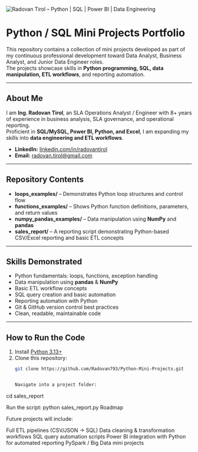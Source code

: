 ![Radovan Tirol – Python | SQL | Power BI | Data Engineering](banner.png)

# Python / SQL Mini Projects Portfolio

This repository contains a collection of mini projects developed as part of my continuous professional development toward Data Analyst, Business Analyst, and Junior Data Engineer roles.  
The projects showcase skills in **Python programming, SQL, data manipulation, ETL workflows**, and reporting automation.

---

## About Me
I am **Ing. Radovan Tirol**, an SLA Operations Analyst / Engineer with 8+ years of experience in business analysis, SLA governance, and operational reporting.  
Proficient in **SQL/MySQL, Power BI, Python, and Excel**, I am expanding my skills into **data engineering and ETL workflows**.

- **LinkedIn:** [linkedin.com/in/radovantirol](https://www.linkedin.com/in/radovantirol/)  
- **Email:** radovan.tirol@gmail.com  

---

## Repository Contents

- **loops_examples/** – Demonstrates Python loop structures and control flow  
- **functions_examples/** – Shows Python function definitions, parameters, and return values  
- **numpy_pandas_examples/** – Data manipulation using **NumPy** and **pandas**  
- **sales_report/** – A reporting script demonstrating Python-based CSV/Excel reporting and basic ETL concepts  

---

## Skills Demonstrated

- Python fundamentals: loops, functions, exception handling  
- Data manipulation using **pandas** & **NumPy**  
- Basic ETL workflow concepts  
- SQL query creation and basic automation  
- Reporting automation with Python  
- Git & GitHub version control best practices  
- Clean, readable, maintainable code

---

## How to Run the Code

1. Install [Python 3.13+](https://www.python.org/downloads/)  
2. Clone this repository:
   ```bash
   git clone https://github.com/Radovan793/Python-Mini-Projects.git


   Navigate into a project folder:

cd sales_report


Run the script:
python sales_report.py
Roadmap

Future projects will include:

Full ETL pipelines (CSV/JSON → SQL)
Data cleaning & transformation workflows
SQL query automation scripts
Power BI integration with Python for automated reporting
PySpark / Big Data mini projects
